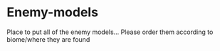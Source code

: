 # Enemy-models
Place to put all of the enemy models... Please order them according to biome/where they are found
